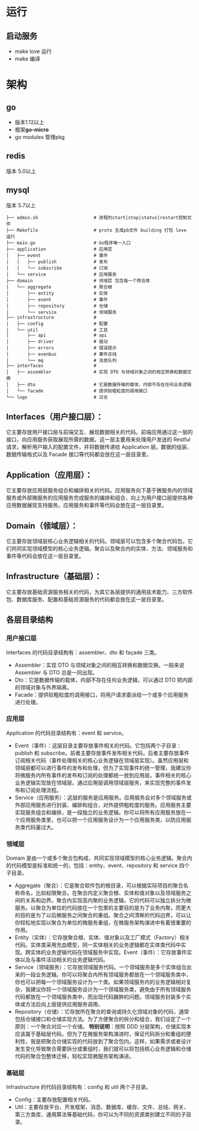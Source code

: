 # 运行
## 启动服务
* make love 运行
* make  编译

# 架构
## go
* 版本1.12以上
* 框架**go-micro**
* go modules 管理pkg

## redis
版本 5.0以上
## mysql
版本 5.7以上
```
├── admin.sh                     # 进程的start|stop|status|restart控制文件
├── Makefile                     # proto 生成pb文件 building 打包 love 运行
├── main.go                      # Go程序唯一入口
├── application                  # 应用层
│   ├── event                    # 事件
│   │   ├── publish              # 发布
│   │   └── subscribe            # 订阅
│   └── service                  # 应用服务
├── domain                       # 领域层 包含每一个聚合体
│   └── aggregate                # 聚合根
│       ├── entity               # 实体
│       ├── event                # 事件
│       ├── repository           # 仓储
│       └── service              # 领域服务
├── infrastructure               #  
│   ├── config                   # 配置
│   └── util                     # 工具
│       ├── api                  # api
│       ├── driver               # 驱动
│       ├── errors               # 错误提示
│       ├── evenbus              # 事件总线
│       └── mq                   # 消息队列
├── interfaces                   #
│   ├── assembler                # 实现 DTO 与领域对象之间的相互转换和数据交换
│   ├── dto                      # 它是数据传输的载体，内部不存在任何业务逻辑
│   └── facade                   # 提供较粗粒度的调用接口
└── logs                         # 日志
```  

## Interfaces（用户接口层）：
它主要存放用户接口层与前端交互、展现数据相关的代码。前端应用通过这一层的接口，向应用服务获取展现所需的数据。这一层主要用来处理用户发送的 Restful 请求，解析用户输入的配置文件，并将数据传递给 Application 层。数据的组装、数据传输格式以及 Facade 接口等代码都会放在这一层目录里。
## Application（应用层）：
它主要存放应用层服务组合和编排相关的代码。应用服务向下基于微服务内的领域服务或外部微服务的应用服务完成服务的编排和组合，向上为用户接口层提供各种应用数据展现支持服务。应用服务和事件等代码会放在这一层目录里。
## Domain（领域层）：
它主要存放领域层核心业务逻辑相关的代码。领域层可以包含多个聚合代码包，它们共同实现领域模型的核心业务逻辑。聚合以及聚合内的实体、方法、领域服务和事件等代码会放在这一层目录里。
## Infrastructure（基础层）：
它主要存放基础资源服务相关的代码，为其它各层提供的通用技术能力、三方软件包、数据库服务、配置和基础资源服务的代码都会放在这一层目录里。
## 各层目录结构
### 用户接口层
Interfaces 的代码目录结构有：assembler、dto 和 façade 三类。
* Assembler：实现 DTO 与领域对象之间的相互转换和数据交换。一般来说 Assembler 与 DTO 总是一同出现。
* Dto：它是数据传输的载体，内部不存在任何业务逻辑，可以通过 DTO 把内部的领域对象与外界隔离。
* Facade：提供较粗粒度的调用接口，将用户请求委派给一个或多个应用服务进行处理。

### 应用层
Application 的代码目录结构有：event 和 service。
* Event（事件）：这层目录主要存放事件相关的代码。它包括两个子目录：publish 和 subscribe。前者主要存放事件发布相关代码，后者主要存放事件订阅相关代码（事件处理相关的核心业务逻辑在领域层实现）。虽然应用层和领域层都可以进行事件的发布和处理，但为了实现事件的统一管理，我建议你将微服务内所有事件的发布和订阅的处理都统一放到应用层，事件相关的核心业务逻辑实现放在领域层。通过应用层调用领域层服务，来实现完整的事件发布和订阅处理流程。
* Service（应用服务）：这层的服务是应用服务。应用服务会对多个领域服务或外部应用服务进行封装、编排和组合，对外提供粗粒度的服务。应用服务主要实现服务组合和编排，是一段独立的业务逻辑。你可以将所有应用服务放在一个应用服务类里，也可以把一个应用服务设计为一个应用服务类，以防应用服务类代码量过大。

### 领域层
Domain 是由一个或多个聚合包构成，共同实现领域模型的核心业务逻辑。聚合内的代码模型是标准和统一的，包括：entity、event、repository 和 service 四个子目录。
* Aggregate（聚合）：它是聚合软件包的根目录，可以根据实际项目的聚合名称命名，比如权限聚合。在聚合内定义聚合根、实体和值对象以及领域服务之间的关系和边界。聚合内实现高内聚的业务逻辑，它的代码可以独立拆分为微服务。以聚合为单位的代码放在一个包里的主要目的是为了业务内聚，而更大的目的是为了以后微服务之间聚合的重组。聚合之间清晰的代码边界，可以让你轻松地实现以聚合为单位的微服务重组，在微服务架构演进中有着很重要的作用。
* Entity（实体）：它存放聚合根、实体、值对象以及工厂模式（Factory）相关代码。实体类采用充血模型，同一实体相关的业务逻辑都在实体类代码中实现。跨实体的业务逻辑代码在领域服务中实现。Event（事件）：它存放事件实体以及与事件活动相关的业务逻辑代码。
* Service（领域服务）：它存放领域服务代码。一个领域服务是多个实体组合出来的一段业务逻辑。你可以将聚合内所有领域服务都放在一个领域服务类中，你也可以把每一个领域服务设计为一个类。如果领域服务内的业务逻辑相对复杂，我建议你将一个领域服务设计为一个领域服务类，避免由于所有领域服务代码都放在一个领域服务类中，而出现代码臃肿的问题。领域服务封装多个实体或方法后向上层提供应用服务调用。
* Repository（仓储）：它存放所在聚合的查询或持久化领域对象的代码，通常包括仓储接口和仓储实现方法。为了方便聚合的拆分和组合，我们设定了一个原则：一个聚合对应一个仓储。
**特别说明**：按照 DDD 分层架构，仓储实现本应该属于基础层代码，但为了在微服务架构演进时，保证代码拆分和重组的便利性，我是把聚合仓储实现的代码放到了聚合包内。这样，如果需求或者设计发生变化导致聚合需要拆分或重组时，我们就可以将包括核心业务逻辑和仓储代码的聚合包整体迁移，轻松实现微服务架构演进。

### 基础层
Infrastructure 的代码目录结构有：config 和 util 两个子目录。
* Config：主要存放配置相关代码。
* Util：主要存放平台、开发框架、消息、数据库、缓存、文件、总线、网关、第三方类库、通用算法等基础代码，你可以为不同的资源类别建立不同的子目录。
